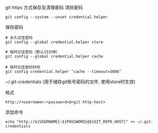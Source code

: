 git https 方式保存及清理密码
清除密码
```shell
git config --system --unset credential.helper
```

保存密码
```shell
# 永久记住密码
git config --global credential.helper store

# 临时记住密码（默认15分钟）
git config --global credential.helper cache
　
# 临时记住密码时间
git config credential.helper ‘cache --timeout=3600’
```

~/.git-credentials (用于储存git账号密码的文件, 使用store时生效)

格式
```
http://<username>:<password>@<git-http-host>
```

添加命令
```shell
echo "http://${USERNAME}:${PASSWORD}@${GIT_REPO_HOST}" >> ~/.git-credentials
```